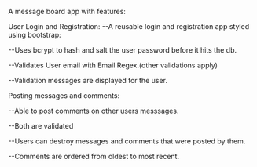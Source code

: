 A message board app with features:

User Login and Registration:
--A reusable login and registration app styled using bootstrap:

--Uses bcrypt to hash and salt the user password before it hits the db.

--Validates User email with Email Regex.(other validations apply)

--Validation messages are displayed for the user.

Posting messages and comments:

--Able to post comments on other users messsages.

--Both are validated

--Users can destroy messages and comments that were posted by them. 

--Comments are ordered from oldest to most recent. 